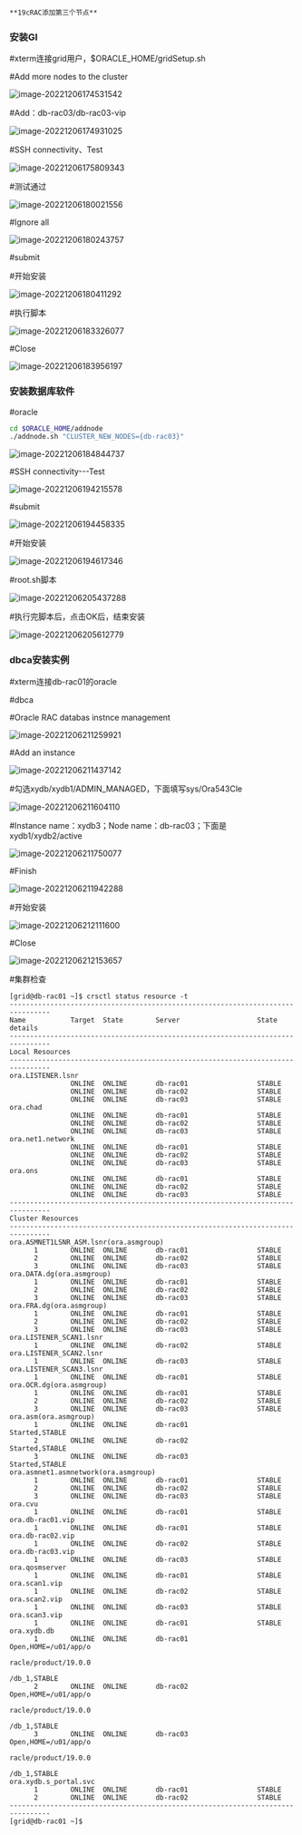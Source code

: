                                                                    **19cRAC添加第三个节点**
### 安装GI

#xterm连接grid用户，$ORACLE_HOME/gridSetup.sh

#Add more  nodes to the cluster

![image-20221206174531542](oracle19cRACaddnodes\image-20221206174531542.png)



#Add：db-rac03/db-rac03-vip

![image-20221206174931025](oracle19cRACaddnodes\image-20221206174931025.png)



#SSH connectivity、Test

![image-20221206175809343](oracle19cRACaddnodes\image-20221206175809343.png)



#测试通过

![image-20221206180021556](oracle19cRACaddnodes\image-20221206180021556.png)



#Ignore all

![image-20221206180243757](oracle19cRACaddnodes\image-20221206180243757.png)



#submit

#开始安装

![image-20221206180411292](oracle19cRACaddnodes\image-20221206180411292.png)



#执行脚本

![image-20221206183326077](oracle19cRACaddnodes\image-20221206183326077.png)



#Close

![image-20221206183956197](oracle19cRACaddnodes\image-20221206183956197.png)



### 安装数据库软件

#oracle

```bash
cd $ORACLE_HOME/addnode
./addnode.sh "CLUSTER_NEW_NODES={db-rac03}"
````

![image-20221206184844737](oracle19cRACaddnodes\image-20221206184844737.png)



#SSH connectivity---Test

![image-20221206194215578](oracle19cRACaddnodes\image-20221206194215578.png)



#submit

![image-20221206194458335](oracle19cRACaddnodes\image-20221206194458335.png)



#开始安装

![image-20221206194617346](oracle19cRACaddnodes\image-20221206194617346.png)



#root.sh脚本

![image-20221206205437288](oracle19cRACaddnodes\image-20221206205437288.png)



#执行完脚本后，点击OK后，结束安装

![image-20221206205612779](oracle19cRACaddnodes\image-20221206205612779.png)



### dbca安装实例

#xterm连接db-rac01的oracle

#dbca

#Oracle RAC databas instnce management

![image-20221206211259921](oracle19cRACaddnodes\image-20221206211259921.png)



#Add an instance

![image-20221206211437142](oracle19cRACaddnodes\image-20221206211437142.png)



#勾选xydb/xydb1/ADMIN_MANAGED，下面填写sys/Ora543Cle

![image-20221206211604110](oracle19cRACaddnodes\image-20221206211604110.png)



#Instance name：xydb3；Node name：db-rac03；下面是xydb1/xydb2/active

![image-20221206211750077](oracle19cRACaddnodes\image-20221206211750077.png)



#Finish

![image-20221206211942288](oracle19cRACaddnodes\image-20221206211942288.png)



#开始安装

![image-20221206212111600](oracle19cRACaddnodes\image-20221206212111600.png)



#Close

![image-20221206212153657](oracle19cRACaddnodes\image-20221206212153657.png)



#集群检查

```
[grid@db-rac01 ~]$ crsctl status resource -t
--------------------------------------------------------------------------------
Name           Target  State        Server                   State details       
--------------------------------------------------------------------------------
Local Resources
--------------------------------------------------------------------------------
ora.LISTENER.lsnr
               ONLINE  ONLINE       db-rac01                 STABLE
               ONLINE  ONLINE       db-rac02                 STABLE
               ONLINE  ONLINE       db-rac03                 STABLE
ora.chad
               ONLINE  ONLINE       db-rac01                 STABLE
               ONLINE  ONLINE       db-rac02                 STABLE
               ONLINE  ONLINE       db-rac03                 STABLE
ora.net1.network
               ONLINE  ONLINE       db-rac01                 STABLE
               ONLINE  ONLINE       db-rac02                 STABLE
               ONLINE  ONLINE       db-rac03                 STABLE
ora.ons
               ONLINE  ONLINE       db-rac01                 STABLE
               ONLINE  ONLINE       db-rac02                 STABLE
               ONLINE  ONLINE       db-rac03                 STABLE
--------------------------------------------------------------------------------
Cluster Resources
--------------------------------------------------------------------------------
ora.ASMNET1LSNR_ASM.lsnr(ora.asmgroup)
      1        ONLINE  ONLINE       db-rac01                 STABLE
      2        ONLINE  ONLINE       db-rac02                 STABLE
      3        ONLINE  ONLINE       db-rac03                 STABLE
ora.DATA.dg(ora.asmgroup)
      1        ONLINE  ONLINE       db-rac01                 STABLE
      2        ONLINE  ONLINE       db-rac02                 STABLE
      3        ONLINE  ONLINE       db-rac03                 STABLE
ora.FRA.dg(ora.asmgroup)
      1        ONLINE  ONLINE       db-rac01                 STABLE
      2        ONLINE  ONLINE       db-rac02                 STABLE
      3        ONLINE  ONLINE       db-rac03                 STABLE
ora.LISTENER_SCAN1.lsnr
      1        ONLINE  ONLINE       db-rac02                 STABLE
ora.LISTENER_SCAN2.lsnr
      1        ONLINE  ONLINE       db-rac03                 STABLE
ora.LISTENER_SCAN3.lsnr
      1        ONLINE  ONLINE       db-rac01                 STABLE
ora.OCR.dg(ora.asmgroup)
      1        ONLINE  ONLINE       db-rac01                 STABLE
      2        ONLINE  ONLINE       db-rac02                 STABLE
      3        ONLINE  ONLINE       db-rac03                 STABLE
ora.asm(ora.asmgroup)
      1        ONLINE  ONLINE       db-rac01                 Started,STABLE
      2        ONLINE  ONLINE       db-rac02                 Started,STABLE
      3        ONLINE  ONLINE       db-rac03                 Started,STABLE
ora.asmnet1.asmnetwork(ora.asmgroup)
      1        ONLINE  ONLINE       db-rac01                 STABLE
      2        ONLINE  ONLINE       db-rac02                 STABLE
      3        ONLINE  ONLINE       db-rac03                 STABLE
ora.cvu
      1        ONLINE  ONLINE       db-rac01                 STABLE
ora.db-rac01.vip
      1        ONLINE  ONLINE       db-rac01                 STABLE
ora.db-rac02.vip
      1        ONLINE  ONLINE       db-rac02                 STABLE
ora.db-rac03.vip
      1        ONLINE  ONLINE       db-rac03                 STABLE
ora.qosmserver
      1        ONLINE  ONLINE       db-rac01                 STABLE
ora.scan1.vip
      1        ONLINE  ONLINE       db-rac02                 STABLE
ora.scan2.vip
      1        ONLINE  ONLINE       db-rac03                 STABLE
ora.scan3.vip
      1        ONLINE  ONLINE       db-rac01                 STABLE
ora.xydb.db
      1        ONLINE  ONLINE       db-rac01                 Open,HOME=/u01/app/o
                                                             racle/product/19.0.0
                                                             /db_1,STABLE
      2        ONLINE  ONLINE       db-rac02                 Open,HOME=/u01/app/o
                                                             racle/product/19.0.0
                                                             /db_1,STABLE
      3        ONLINE  ONLINE       db-rac03                 Open,HOME=/u01/app/o
                                                             racle/product/19.0.0
                                                             /db_1,STABLE
ora.xydb.s_portal.svc
      1        ONLINE  ONLINE       db-rac01                 STABLE
      2        ONLINE  ONLINE       db-rac02                 STABLE
--------------------------------------------------------------------------------
[grid@db-rac01 ~]$ 
```

